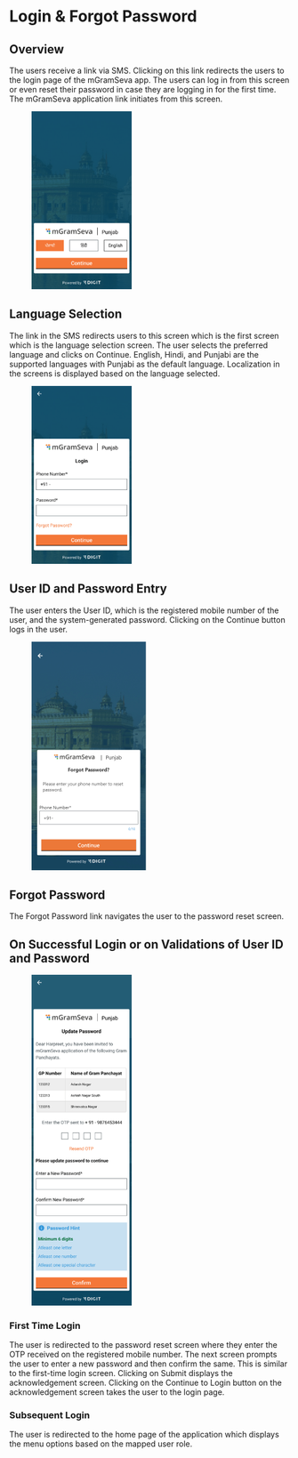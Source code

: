 # Login & Forgot Password

## Overview

The users receive a link via SMS. Clicking on this link redirects the users to the login page of the mGramSeva app. The users can log in from this screen or even reset their password in case they are logging in for the first time. The mGramSeva application link initiates from this screen.

<div align="left">

<figure><img src="../../../.gitbook/assets/image (33).png" alt="" width="180"><figcaption></figcaption></figure>

</div>

## **Language Selection**

The link in the SMS redirects users to this screen which is the first screen which is the language selection screen. The user selects the preferred language and clicks on Continue. English, Hindi, and Punjabi are the supported languages with Punjabi as the default language. Localization in the screens is displayed based on the language selected.

<div align="left">

<figure><img src="../../../.gitbook/assets/image (133).png" alt="" width="180"><figcaption></figcaption></figure>

</div>

## **User ID and Password Entry**&#x20;

The user enters the User ID, which is the registered mobile number of the user, and the system-generated password. Clicking on the Continue button logs in the user.

<div align="left">

<figure><img src="../../../.gitbook/assets/image (8).png" alt="" width="206"><figcaption></figcaption></figure>

</div>

## **Forgot Password**

The Forgot Password link navigates the user to the password reset screen.

## **On Successful Login or on Validations of User ID and Password**

<div align="left">

<figure><img src="../../../.gitbook/assets/image.png" alt="" width="180"><figcaption></figcaption></figure>

</div>

### **First Time Login**

The user is redirected to the password reset screen where they enter the OTP received on the registered mobile number. The next screen prompts the user to enter a new password and then confirm the same. This is similar to the first-time login screen. Clicking on Submit displays the acknowledgement screen. Clicking on the Continue to Login button on the acknowledgement screen takes the user to the login page.

### **Subsequent Login**&#x20;

The user is redirected to the home page of the application which displays the menu options based on the mapped user role.

